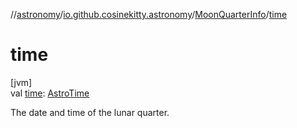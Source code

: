//[astronomy](../../../index.md)/[io.github.cosinekitty.astronomy](../index.md)/[MoonQuarterInfo](index.md)/[time](time.md)

# time

[jvm]\
val [time](time.md): [AstroTime](../-astro-time/index.md)

The date and time of the lunar quarter.
